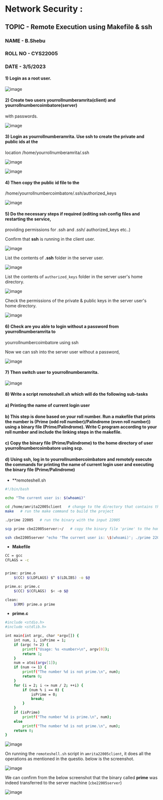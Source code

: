 # Network Security :

## TOPIC - Remote Execution using Makefile & ssh


### NAME - B.Shebu
### ROLL NO - CYS22005
### DATE -  3/5/2023



#### 1) Login as a root user. 

![image](https://user-images.githubusercontent.com/67383098/235846557-b5e6c108-7e3a-4137-a9d8-84e7625227a2.png)


#### 2) Create two users yourrollnumberamrita(client) and yourrollnumbercoimbatore(server) 
with passwords. 

![image](https://user-images.githubusercontent.com/67383098/235847130-f17af453-5fdf-4fa0-82f0-6fc9c7766750.png)


#### 3) Login as yourrollnumberamrita. Use ssh to create the private and public ids at the 
location /home/yourrollnumberamrita/.ssh 

![image](https://user-images.githubusercontent.com/67383098/235847330-490cce8d-b91a-4798-803b-4aec9ea5d4d8.png)

![image](https://user-images.githubusercontent.com/67383098/235847468-10564574-711c-4859-a2c9-93f73e1a1c01.png)


#### 4) Then copy the public id file to the 
/home/yourrollnumbercoimbatore/.ssh/authorized_keys 

![image](https://user-images.githubusercontent.com/67383098/235865538-92fc0657-64ca-4587-87df-2975da1feb3f.png)


#### 5) Do the necessary steps if required (editing ssh config files and restarting the service, 
providing permissions for .ssh and .ssh/ authorized_keys etc..) 

Confirm that **ssh** is running in the client user.

![image](https://user-images.githubusercontent.com/67383098/235865817-6f342318-d3ed-454e-9f4c-59469ad6ab11.png)

List the contents of  **.ssh** folder in the server user.

![image](https://user-images.githubusercontent.com/67383098/235866192-dc707a69-b99c-4f97-8fad-493f2088934d.png)

List the contents of `authorized_keys` folder in the server user's home directory.

![image](https://user-images.githubusercontent.com/67383098/235866236-8c0ec0dc-87aa-4268-91d0-50d321028a06.png)

Check the permissions of the private & public keys  in the server user's home directory.

![image](https://user-images.githubusercontent.com/67383098/235866333-3ba04ead-6efa-46b6-9e01-9a9ec8bfe7e9.png)



#### 6) Check are you able to login without a password from yourrollnumberamrita to 
yourrollnumbercoimbatore using ssh 

Now we can ssh into the server user without a password,

![image](https://user-images.githubusercontent.com/67383098/235865706-d5366f71-eb6f-4d6e-bfe4-925a251b3222.png)

#### 7) Then switch user to yourrollnumberamrita. 

![image](https://user-images.githubusercontent.com/67383098/235866692-0696cf4a-5ff9-4c49-89d1-00ce1710d90c.png)

#### 8) Write a script remoteshell.sh which will do the following sub-tasks 

#### a) Printing the name of current login user 

#### b) This step is done based on your roll number. Run a makefile that prints the number is (Prime (odd roll number)/Palindrome (even roll number)) using a  binary file (Prime/Palindrome). Write C program according to your roll number and include the linking steps in the makefile. 

#### c) Copy the binary file (Prime/Palindrome) to the home directory of user  yourrollnumbercoimbatore using scp. 

#### d) Using ssh, log in to yourrollnumbercoimbatore and remotely execute the commands for printing the name of current login user and executing the binary file (Prime/Palindrome)



- **remoteshell.sh

```bash
#!/bin/bash

echo "The current user is: $(whoami)"

cd /home/amrita22005client   # change to the directory that contains the Makefile
make   # run the make command to build the project

./prime 22005   # run the binary with the input 22005

scp prime cbe22005server:~/   # copy the binary file 'prime' to the home directory of user 'cbe22005server'

ssh cbe22005server "echo 'The current user is: \$(whoami)'; ./prime 22005"  

````



- **Makefile**

```bash
CC = gcc
CFLAGS = -c


prime: prime.o
	$(CC) $(LDFLAGS) $^ $(LDLIBS) -o $@

prime.o: prime.c
	$(CC) $(CFLAGS)  $< -o $@

clean:
	$(RM) prime.o prime

```

-  **prime.c**

```bash
#include <stdio.h>
#include <stdlib.h>

int main(int argc, char *argv[]) {
    int num, i, isPrime = 1;
    if (argc != 2) {
        printf("Usage: %s <number>\n", argv[0]);
        return 1;
    }
    num = atoi(argv[1]);
    if (num <= 1) {
        printf("The number %d is not prime.\n", num);
        return 0;
    }
    for (i = 2; i <= num / 2; ++i) {
        if (num % i == 0) {
            isPrime = 0;
            break;
        }
    }
    if (isPrime)
        printf("The number %d is prime.\n", num);
    else
        printf("The number %d is not prime.\n", num);
    return 0;
}

```

![image](https://user-images.githubusercontent.com/67383098/235875044-a9b57087-58b8-4828-8f44-35417f8944e5.png)

On running the `remoteshell.sh` script in `amrita22005client`, it does all the operations as mentioned in the questio. below is the screenshot. 

![image](https://user-images.githubusercontent.com/67383098/235880056-165fdea5-e4f8-4b5d-9684-400a2b926993.png)

We can confirm from the below screenshot that the binary called **prime** was indeed transferred to the server machine (`cbe22005server`)

![image](https://user-images.githubusercontent.com/67383098/235880198-354ddc5e-4077-4095-b084-e07a27e2301f.png)












